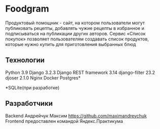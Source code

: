 # Foodgram
Продуктовый помощник - сайт, на котором пользователи могут публиковать рецепты, добавлять чужие рецепты в избранное и подписываться на публикации других авторов. Сервис «Список покупок» позволяет пользователям создавать список продуктов, которые нужно купить для приготовления выбранных блюд

## Технологии
Python 3.9
Django 3.2.3
Django REST framework 3.14
django-filter 23.2
djoser 2.1.0
Nginx
Docker
Postgres*

*SQLite(при разработке)

## Разработчики
Backend Андрейчук Максим https://github.com/maximandreychuk
Frontend предоставлен командой Яндекс.Практикума